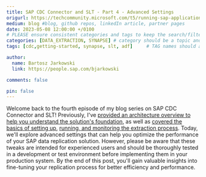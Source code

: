 ```yaml
---
title: SAP CDC Connector and SLT - Part 4 - Advanced Settings
origurl: https://techcommunity.microsoft.com/t5/running-sap-applications-on-the/sap-cdc-connector-and-slt-part-4-advanced-settings/ba-p/3812564
medium: blog #blog, github repos, linkedIn article, partner pages
date: 2023-05-08 12:00:00 +/0100
# PLEASE ensure consistent categories and tags to keep the search/filtering meaningful!
categories: [DATA_EXTRACTION, SYNAPSE] # category should be a topic and sub-category primary product
tags: [cdc,getting-started, synapse, slt, adf]     # TAG names should always be lowercase

author:
  name: Bartosz Jarkowski
  link: https://people.sap.com/bjarkowski

comments: false

pin: false
---
```

Welcome back to the fourth episode of my blog series on SAP CDC Connector and SLT! Previously, I've [provided an architecture overview to help you understand the solution's foundation](https://techcommunity.microsoft.com/t5/running-sap-applications-on-the/sap-cdc-connector-and-slt-part-1-overview-and-architecture/ba-p/3775190), as well as [covered the basics of setting up](https://techcommunity.microsoft.com/t5/running-sap-applications-on-the/sap-cdc-connector-and-slt-part-2-initial-configuration/ba-p/3780884), [running, and monitoring the extraction process](https://techcommunity.microsoft.com/t5/running-sap-applications-on-the/sap-cdc-connector-and-slt-part-3-let-s-get-that-data/ba-p/3787207). Today, we'll explore advanced settings that can help you optimize the performance of your SAP data replication solution. However, please be aware that these tweaks are intended for experienced users and should be thoroughly tested in a development or test environment before implementing them in your production system. By the end of this post, you'll gain valuable insights into fine-tuning your replication process for better efficiency and performance.
